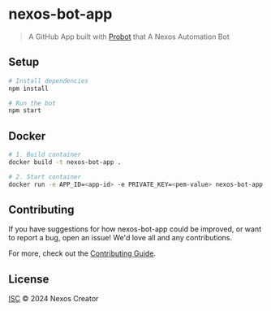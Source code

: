 # nexos-bot-app

> A GitHub App built with [Probot](https://github.com/probot/probot) that A Nexos Automation Bot

## Setup

```sh
# Install dependencies
npm install

# Run the bot
npm start
```

## Docker

```sh
# 1. Build container
docker build -t nexos-bot-app .

# 2. Start container
docker run -e APP_ID=<app-id> -e PRIVATE_KEY=<pem-value> nexos-bot-app
```

## Contributing

If you have suggestions for how nexos-bot-app could be improved, or want to report a bug, open an issue! We'd love all and any contributions.

For more, check out the [Contributing Guide](CONTRIBUTING.md).

## License

[ISC](LICENSE) © 2024 Nexos Creator
